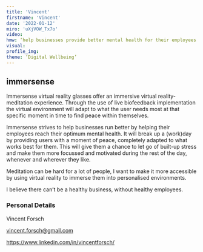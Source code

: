 ```yaml
--- 
title: 'Vincent'
firstname: 'Vincent'
date: '2022-01-12'
miro: 'uXjVOW_Tx7o'
video: 
hmw: ‘help businesses provide better mental health for their employees using digital solutions?’
visual: 
profile_img: 
theme: ‘Digital Wellbeing’
--- 
```


## immersense 

Immersense virtual reality glasses offer an immersive virtual reality-meditation experience. Through the use of live biofeedback implementation the virtual environment will adapt to what the user needs most at that specific moment in time to find peace within themselves. 

Immersense strives to help businesses run better by helping their employees reach their optimum mental health. It will break up a (work)day by providing users with a moment of peace, completely adapted to what works best for them. This will give them a chance to let go of built-up stress and make them more focussed and motivated during the rest of the day, whenever and wherever they like. 

Meditation can be hard for a lot of people, I want to make it more accessible by using virtual reality to immerse them into personalised environments. 

I believe there can’t be a healthy business, without healthy employees. 

### Personal Details 

Vincent Forsch 

[vincent.forsch@gmail.com ](mailto:vincent.forsch@gmail.com)

[https://www.linkedin.com/in/vincentforsch/ ](vincent.forsch@gmail.com)